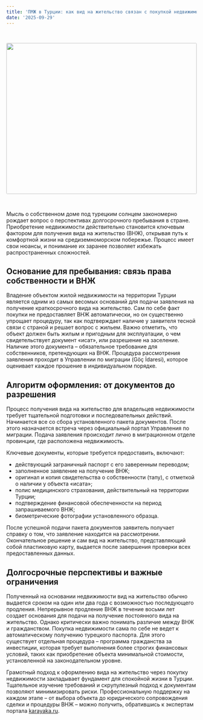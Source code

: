 ```yaml
---
title: 'ПМЖ в Турции: как вид на жительство связан с покупкой недвижимости и как его оформить'
date: '2025-09-29'
---
```


<img src="https://karayaka.ru/assets/images/articles/article22.jpg" width=100% height="400" style="object-fit: cover; border-radius: 3px; margin: 30px auto;" />

Мысль о собственном доме под турецким солнцем закономерно рождает вопрос о перспективах долгосрочного пребывания в стране. Приобретение недвижимости действительно становится ключевым фактором для получения вида на жительство (ВНЖ), открывая путь к комфортной жизни на средиземноморском побережье. Процесс имеет свои нюансы, и понимание их заранее позволяет избежать распространенных сложностей.

## Основание для пребывания: связь права собственности и ВНЖ

Владение объектом жилой недвижимости на территории Турции является одним из самых весомых оснований для подачи заявления на получение краткосрочного вида на жительство. Сам по себе факт покупки не предоставляет ВНЖ автоматически, но он существенно упрощает процедуру, так как подтверждает наличие у заявителя тесной связи с страной и решает вопрос с жильем. Важно отметить, что объект должен быть жилым и пригодным для эксплуатации, о чем свидетельствует документ «исат», или разрешение на заселение. Наличие этого документа – обязательное требование для собственников, претендующих на ВНЖ. Процедура рассмотрения заявления проходит в Управлении по миграции (Göç İdaresi), которое оценивает каждое прошение в индивидуальном порядке.

## Алгоритм оформления: от документов до разрешения

Процесс получения вида на жительство для владельцев недвижимости требует тщательной подготовки и последовательных действий. Начинается все со сбора установленного пакета документов. После этого назначается встреча через официальный портал Управления по миграции. Подача заявления происходит лично в миграционном отделе провинции, где расположена недвижимость.

Ключевые документы, которые требуется предоставить, включают:

- действующий заграничный паспорт с его заверенным переводом;
- заполненное заявление на получение ВНЖ;
- оригинал и копия свидетельства о собственности (тапу), с отметкой о наличии у объекта «исата»;
- полис медицинского страхования, действительный на территории Турции;
- подтверждение финансовой обеспеченности на период запрашиваемого ВНЖ;
- биометрические фотографии установленного образца.

После успешной подачи пакета документов заявитель получает справку о том, что заявление находится на рассмотрении. Окончательное решение и сам вид на жительство, представляющий собой пластиковую карту, выдается после завершения проверки всех предоставленных данных.

## Долгосрочные перспективы и важные ограничения

Полученный на основании недвижимости вид на жительство обычно выдается сроком на один или два года с возможностью последующего продления. Непрерывное продление ВНЖ в течение восьми лет создает основания для подачи на получение постоянного вида на жительство. Однако критически важно понимать различие между ВНЖ и гражданством. Покупка недвижимости сама по себе не ведет к автоматическому получению турецкого паспорта. Для этого существует отдельная процедура – программа гражданства за инвестиции, которая требует выполнения более строгих финансовых условий, таких как приобретение объекта минимальной стоимости, установленной на законодательном уровне.

Грамотный подход к оформлению вида на жительство через покупку недвижимости закладывает фундамент для спокойной жизни в Турции. Тщательное изучение требований и скрупулезный подход к документам позволяют минимизировать риски. Профессиональную поддержку на каждом этапе – от выбора объекта до юридического сопровождения сделки и процедуры ВНЖ – можно получить, обратившись к экспертам портала [karayaka.ru](https://karayaka.ru/).
